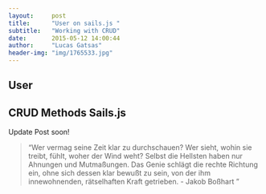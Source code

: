 ```yaml
---
layout:     post
title:      "User on sails.js "
subtitle:   "Working with CRUD"
date:       2015-05-12 14:00:44
author:     "Lucas Gatsas"
header-img: "img/1765533.jpg"
---
```

<h2 class="section-heading">User </h2>
<h2 class="section-heading">CRUD Methods Sails.js</h2>


Update Post soon!


<blockquote>
“Wer vermag seine Zeit klar zu durchschauen? Wer sieht, wohin sie treibt, fühlt, woher der Wind weht? Selbst die Hellsten haben nur Ahnungen und Mutmaßungen. Das Genie schlägt die rechte Richtung ein, ohne sich dessen klar bewußt zu sein, von der ihm innewohnenden, rätselhaften Kraft getrieben. - Jakob Boßhart  ” 
</blockquote>

